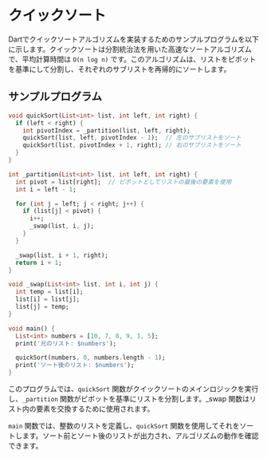 # クイックソート

Dartでクイックソートアルゴリズムを実装するためのサンプルプログラムを以下に示します。クイックソートは分割統治法を用いた高速なソートアルゴリズムで、平均計算時間は `O(n log n)` です。このアルゴリズムは、リストをピボットを基準にして分割し、それぞれのサブリストを再帰的にソートします。

## サンプルプログラム
```dart
void quickSort(List<int> list, int left, int right) {
  if (left < right) {
    int pivotIndex = _partition(list, left, right);
    quickSort(list, left, pivotIndex - 1);  // 左のサブリストをソート
    quickSort(list, pivotIndex + 1, right); // 右のサブリストをソート
  }
}

int _partition(List<int> list, int left, int right) {
  int pivot = list[right];  // ピボットとしてリストの最後の要素を使用
  int i = left - 1;

  for (int j = left; j < right; j++) {
    if (list[j] < pivot) {
      i++;
      _swap(list, i, j);
    }
  }

  _swap(list, i + 1, right);
  return i + 1;
}

void _swap(List<int> list, int i, int j) {
  int temp = list[i];
  list[i] = list[j];
  list[j] = temp;
}

void main() {
  List<int> numbers = [10, 7, 8, 9, 1, 5];
  print('元のリスト: $numbers');

  quickSort(numbers, 0, numbers.length - 1);
  print('ソート後のリスト: $numbers');
}
```

このプログラムでは、`quickSort` 関数がクイックソートのメインロジックを実行し、`_partition` 関数がピボットを基準にリストを分割します。_swap 関数はリスト内の要素を交換するために使用されます。

`main` 関数では、整数のリストを定義し、`quickSort` 関数を使用してそれをソートします。ソート前とソート後のリストが出力され、アルゴリズムの動作を確認できます。
